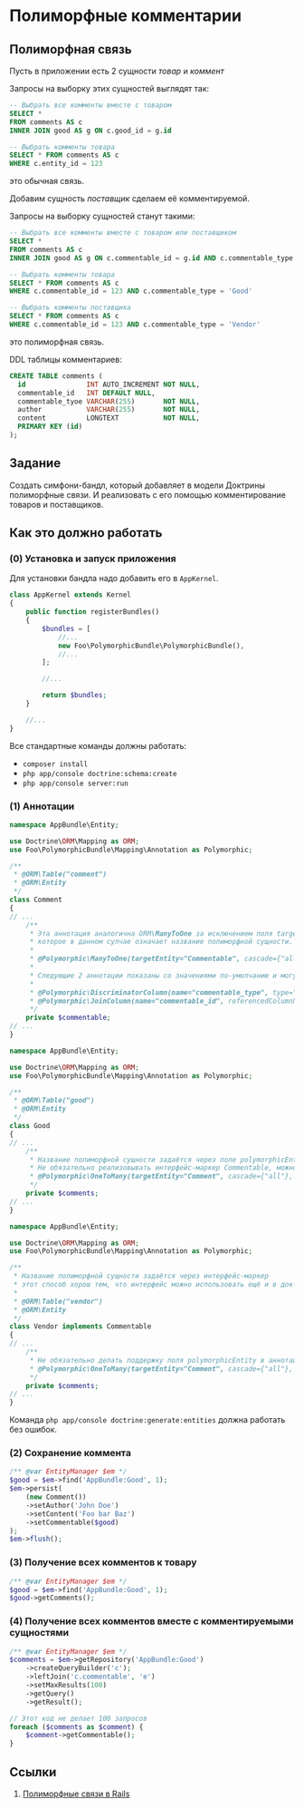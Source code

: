 # Полиморфные комментарии

## Полиморфная связь

Пусть в приложении есть 2 сущности *товар* и *коммент*

Запросы на выборку этих сущностей выглядят так:

```sql
-- Выбрать все комменты вместе с товаром
SELECT *
FROM comments AS c 
INNER JOIN good AS g ON c.good_id = g.id
```

```sql
-- Выбрать комменты товара
SELECT * FROM comments AS c 
WHERE c.entity_id = 123
```
это обычная связь.

Добавим сущность *поставщик* сделаем её комментируемой.

Запросы на выборку сущностей станут такими:

```sql
-- Выбрать все комменты вместе с товаром или поставщиком
SELECT *
FROM comments AS c 
INNER JOIN good AS g ON c.commentable_id = g.id AND c.commentable_type IN ('Good', 'Vendor')
```

```sql
-- Выбрать комменты товара
SELECT * FROM comments AS c 
WHERE c.commentable_id = 123 AND c.commentable_type = 'Good'
```

```sql
-- Выбрать комменты поставщика
SELECT * FROM comments AS c 
WHERE c.commentable_id = 123 AND c.commentable_type = 'Vendor'
```

это полиморфная связь.

DDL таблицы комментариев:

```sql
CREATE TABLE comments (
  id               INT AUTO_INCREMENT NOT NULL,
  commentable_id   INT DEFAULT NULL,
  commentable_tyoe VARCHAR(255)       NOT NULL,
  author           VARCHAR(255)       NOT NULL,
  content          LONGTEXT           NOT NULL,
  PRIMARY KEY (id)
);
```

## Задание

Создать симфони-бандл, который добавляет в модели Доктрины полиморфные связи.
И реализовать с его помощью комментирование товаров и поставщиков.

## Как это должно работать

### (0) Установка и запуск приложения

Для установки бандла надо добавить его в `AppKernel`.

```php
class AppKernel extends Kernel
{
    public function registerBundles()
    {
        $bundles = [
            //...
            new Foo\PolymorphicBundle\PolymorphicBundle(),
            //...
        ];

        //...

        return $bundles;
    }

    //...
}

```

Все стандартные команды должны работать:

* `composer install`
* `php app/console doctrine:schema:create`
* `php app/console server:run`

### (1) Аннотации

```php
namespace AppBundle\Entity;

use Doctrine\ORM\Mapping as ORM;
use Foo\PolymorphicBundle\Mapping\Annotation as Polymorphic;

/**
 * @ORM\Table("comment")
 * @ORM\Entity
 */
class Comment
{
// ...
    /**
     * Эта аннотация аналогична ORM\ManyToOne за исключением поля targetEntity,
     * которое в данном сулчае означает название полиморфной сущности.
     *
     * @Polymorphic\ManyToOne(targetEntity="Commentable", cascade={"all"}, inversedBy="comments")
     *
     * Следующие 2 аннотации показаны со значениями по-умолчанию и могут быть опущены
     *
     * @Polymorphic\DiscriminatorColumn(name="commentable_type", type="string")
     * @Polymorphic\JoinColumn(name="commentable_id", referencedColumnName="id")
     */
    private $commentable;
// ...
}
```

```php
namespace AppBundle\Entity;

use Doctrine\ORM\Mapping as ORM;
use Foo\PolymorphicBundle\Mapping\Annotation as Polymorphic;

/**
 * @ORM\Table("good")
 * @ORM\Entity
 */
class Good
{
// ...
    /**
     * Название полиморфной сущности задаётся через поле polymorphicEntity
     * Не обязательно реализовывать интерфейс-маркер Commentable, можно добавить в аннотацию поле polymorphicEntity
     * @Polymorphic\OneToMany(targetEntity="Comment", cascade={"all"}, mappedBy="commentable", polymorphicEntity="Commentable")
     */
    private $comments;
// ...
}
```

```php
namespace AppBundle\Entity;

use Doctrine\ORM\Mapping as ORM;
use Foo\PolymorphicBundle\Mapping\Annotation as Polymorphic;

/**
 * Название полиморфной сущности задаётся через интерфейс-маркер
 * этот способ хорош тем, что интерфейс можно использовать ещё и в док-блоках
 * 
 * @ORM\Table("vendor")
 * @ORM\Entity
 */
class Vendor implements Commentable
{
// ...
    /**
     * Не обязательно делать поддержку поля polymorphicEntity в аннотации, можно использовать интерфейс-маркер
     * @Polymorphic\OneToMany(targetEntity="Comment", cascade={"all"}, mappedBy="commentable")
     */
    private $comments;
// ...
}
```

Команда `php app/console doctrine:generate:entities` должна работать без ошибок.

### (2) Сохранение коммента

```php
/** @var EntityManager $em */
$good = $em->find('AppBundle:Good', 1);
$em->persist(
    (new Comment())
    ->setAuthor('John Doe')
    ->setContent('Foo bar Baz')
    ->setCommentable($good)
);
$em->flush();
```

### (3) Получение всех комментов к товару

```php
/** @var EntityManager $em */
$good = $em->find('AppBundle:Good', 1);
$good->getComments();
```

### (4) Получение всех комментов вместе с комментируемыми сущностями

```php
/** @var EntityManager $em */
$comments = $em->getRepository('AppBundle:Good')
    ->createQueryBuilder('c');
    ->leftJoin('c.commentable', 'e')
    ->setMaxResults(100)
    ->getQuery()
    ->getResult();

// Этот код не делает 100 запросов
foreach ($comments as $comment) {
    $comment->getCommentable();
}
```

## Ссылки

1. [Полиморфные связи в Rails](http://guides.rubyonrails.org/association_basics.html#polymorphic-associations)
